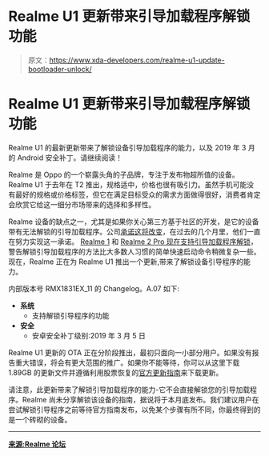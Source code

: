 # Realme U1 更新带来引导加载程序解锁功能

> 原文：<https://www.xda-developers.com/realme-u1-update-bootloader-unlock/>

# Realme U1 更新带来引导加载程序解锁功能

Realme U1 的最新更新带来了解锁设备引导加载程序的能力，以及 2019 年 3 月的 Android 安全补丁。请继续阅读！

Realme 是 Oppo 的一个崭露头角的子品牌，专注于发布物超所值的设备。Realme U1 于去年在 T2 推出，规格适中，价格也很有吸引力。虽然手机可能没有最好的规格或价格标签，但它在满足目标受众的需求方面做得很好，消费者肯定会欣赏它给这一细分市场带来的选择和多样性。

Realme 设备的缺点之一，尤其是如果你关心第三方基于社区的开发，是它的设备带有无法解锁的引导加载程序。公司[承诺这将改变](https://www.xda-developers.com/realme-1-realme-2-pro-unlock-bootloader/)，在过去的几个月里，他们一直在努力实现这一承诺。 [Realme 1](https://www.xda-developers.com/realme-1-bootloader-unlocking/) 和 [Realme 2 Pro 现在支持引导加载程序解锁](https://www.xda-developers.com/realme-2-pro-unlock-bootloader/)，警告解锁引导加载程序的方法比大多数人习惯的简单快速启动命令稍微复杂一些。现在，Realme 正在为 Realme U1 推出一个更新,带来了解锁设备引导程序的能力。

内部版本号 RMX1831EX_11 的 Changelog。A.07 如下:

*   **系统**
    *   支持解锁引导程序的功能
*   **安全**
    *   安卓安全补丁级别:2019 年 3 月 5 日

Realme U1 更新的 OTA 正在分阶段推出，最初只面向一小部分用户。如果没有报告重大错误，将会有更大范围的推广。如果你不能等待，你可以从这里下载 1.89GB 的更新文件并遵循利用股票恢复的[官方更新指南](https://c.realme.com/in/post-details/1078564267063508992)来下载更新。

请注意，此更新带来了解锁引导加载程序的能力-它不会直接解锁您的引导加载程序。Realme 尚未分享解锁该设备的指南，据说将于本月底发布。我们建议用户在尝试解锁引导程序之前等待官方指南发布，以免某个步骤有所不同，你最终得到的是一个砖砌的设备。

* * *

[**来源:Realme 论坛**](https://c.realme.com/in/post-details/1108646223977381888)